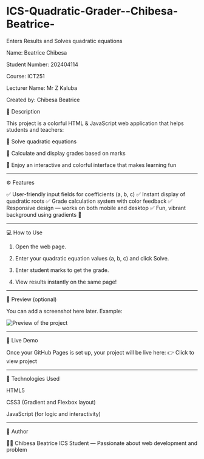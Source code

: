 # ICS-Quadratic-Grader--Chibesa-Beatrice-
Enters Results and Solves quadratic equations 

Name: Beatrice Chibesa

Student Number: 202404114

Course: lCT251 

Lecturer Name: Mr Z Kaluba


Created by: Chibesa Beatrice

🌈 Description

This project is a colorful HTML & JavaScript web application that helps students and teachers:

🧮 Solve quadratic equations

🏫 Calculate and display grades based on marks

🎨 Enjoy an interactive and colorful interface that makes learning fun



---

⚙️ Features

✅ User-friendly input fields for coefficients (a, b, c)
✅ Instant display of quadratic roots
✅ Grade calculation system with color feedback
✅ Responsive design — works on both mobile and desktop
✅ Fun, vibrant background using gradients 🌈


---

💻 How to Use

1. Open the web page.


2. Enter your quadratic equation values (a, b, c) and click Solve.


3. Enter student marks to get the grade.


4. View results instantly on the same page!




---

📸 Preview (optional)

You can add a screenshot here later. Example:

![Preview of the project](screenshot.png)


---

🚀 Live Demo

Once your GitHub Pages is set up, your project will be live here:
👉 Click to view project


---

🧠 Technologies Used

HTML5

CSS3 (Gradient and Flexbox layout)

JavaScript (for logic and interactivity)



---

💬 Author

👩‍💻 Chibesa Beatrice
ICS Student — Passionate about web development and problem
